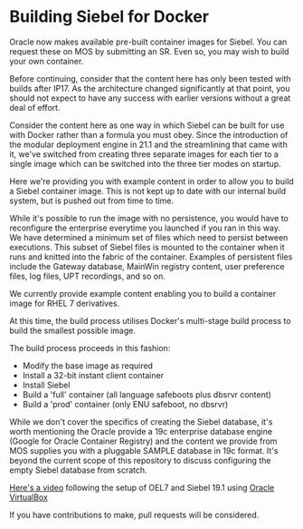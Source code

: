 # Building Siebel for Docker

Oracle now makes available pre-built container images for Siebel. You can request these on MOS by submitting an SR. Even so, you may wish to build your own container.

Before continuing, consider that the content here has only been tested with builds after IP17. As the architecture changed significantly at that point, you should not expect to have any success with earlier versions without a great deal of effort.

Consider the content here as one way in which Siebel can be built for use with Docker rather than a formula you must obey. Since the introduction of the modular deployment engine in 21.1 and the streamlining that came with it, we've switched from creating three separate images for each tier to a single image which can be switched into the three tier modes on startup.

Here we're providing you with example content in order to allow you to build a Siebel container image. This is not kept up to date with our internal build system, but is pushed out from time to time.

While it's possible to run the image with no persistence, you would have to reconfigure the enterprise everytime you launched if you ran in this way. We have determined a minimum set of files which need to persist between executions. This subset of Siebel files is mounted to the container when it runs and knitted into the fabric of the container. Examples of persistent files include the Gateway database, MainWin registry content, user preference files, log files, UPT recordings, and so on.

We currently provide example content enabling you to build a container image for RHEL 7 derivatives.

At this time, the build process utilises Docker's multi-stage build process to build the smallest possible image.

The build process proceeds in this fashion:

* Modify the base image as required
* Install a 32-bit instant client container
* Install Siebel
* Build a 'full' container (all language safeboots plus dbsrvr content)
* Build a 'prod' container (only ENU safeboot, no dbsrvr)

While we don't cover the specifics of creating the Siebel database, it's worth mentioning the Oracle provide a 19c enterprise database engine (Google for Oracle Container Registry) and the content we provide from MOS supplies you with a pluggable SAMPLE database in 19c format. It's beyond the current scope of this repository to discuss configuring the empty Siebel database from scratch.

[Here's a video](https://www.youtube.com/watch?v=MvETSsryqok&feature=youtu.be) following the setup of OEL7 and Siebel 19.1 using [Oracle VirtualBox](https://www.virtualbox.org/)

If you have contributions to make, pull requests will be considered.